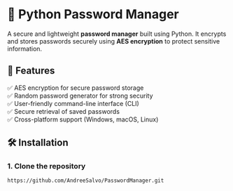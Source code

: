 # 🔑 Python Password Manager  

A secure and lightweight **password manager** built using Python. It encrypts and stores passwords securely using **AES encryption** to protect sensitive information.  

## 🚀 Features  
✅ AES encryption for secure password storage  
✅ Random password generator for strong security  
✅ User-friendly command-line interface (CLI)  
✅ Secure retrieval of saved passwords  
✅ Cross-platform support (Windows, macOS, Linux)  

## 🛠️ Installation  

### **1. Clone the repository**  
```bash
https://github.com/AndreeSalvo/PasswordManager.git
